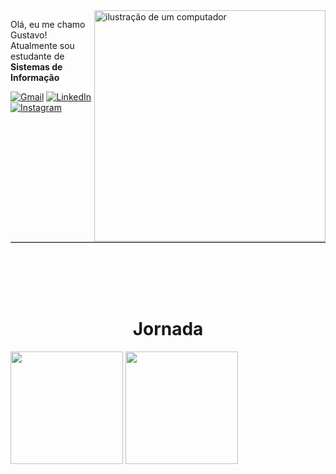 <img src="https://raw.githubusercontent.com/MicaelliMedeiros/micaellimedeiros/master/image/computer-illustration.png" alt="ilustração de um computador" min-width="300px" max-width="300px" width="370px" align="right">

<p align="left"> 
  Olá, eu me chamo Gustavo!<br>
  Atualmente sou estudante de <Strong>Sistemas de Informação</Strong> 
</p> 

<p align="left">
  <a href="mailto:gustavohrodrigues78@gmail.com" title="Gmail">
  <img src="https://img.shields.io/badge/-Gmail-FF0000?style=flat-square&labelColor=FF0000&logo=gmail&logoColor=white&link=mailto:gustavohrodrigues78@gmail.com" alt="Gmail"/></a>
  <a href="https://www.linkedin.com/in/gustavo-henrique-rodrigues-8253b5240/" title="LinkedIn">
  <img src="https://img.shields.io/badge/-Linkedin-0e76a8?style=flat-square&logo=Linkedin&logoColor=white&link=https://www.linkedin.com/in/gustavo-henrique-rodrigues-8253b5240/" alt="LinkedIn"/></a>
  <a href="https://www.instagram.com/gustavoo_hrodrigues/" title="Instagram">
  <img src="https://img.shields.io/badge/-Instagram-DF0174?style=flat-square&labelColor=DF0174&logo=instagram&logoColor=white&link=https://www.instagram.com/gustavoo_hrodrigues/" alt="Instagram"/></a>
</p>


<hr style="clear: both; border: none; border-top: 1px solid #ccc; margin-top: 20px;">
<br>
<br>
<br>
<br>
<h1 align="center">Jornada</h1>

<div>
          <img height=180em src="https://github-readme-stats.vercel.app/api?username=anuraghazra&hide=contribs&bg_color=gradient,4c4b7d,1e3c72&title_color=ffffff&text_color=ffffff&icon_color=c792ea&hide_border=true">
          <img height=180em  src="https://github-readme-stats.vercel.app/api/top-langs/?username=anuraghazra&layout=compact&show_icons=true&bg_color=gradient,4c4b7d,1e3c72&title_color=ffffff&text_color=ffffff&icon_color=c792ea&hide_border=true">
</div>


